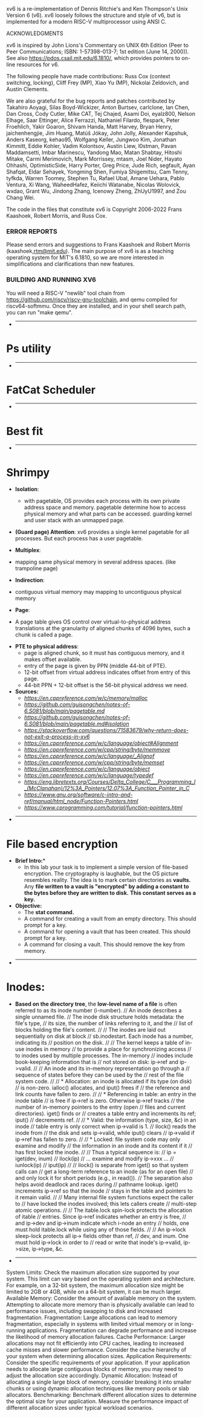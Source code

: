 xv6 is a re-implementation of Dennis Ritchie's and Ken Thompson's Unix
Version 6 (v6).  xv6 loosely follows the structure and style of v6,
but is implemented for a modern RISC-V multiprocessor using ANSI C.

ACKNOWLEDGMENTS

xv6 is inspired by John Lions's Commentary on UNIX 6th Edition (Peer
to Peer Communications; ISBN: 1-57398-013-7; 1st edition (June 14,
2000)).  See also https://pdos.csail.mit.edu/6.1810/, which provides
pointers to on-line resources for v6.

The following people have made contributions: Russ Cox (context switching,
locking), Cliff Frey (MP), Xiao Yu (MP), Nickolai Zeldovich, and Austin
Clements.

We are also grateful for the bug reports and patches contributed by
Takahiro Aoyagi, Silas Boyd-Wickizer, Anton Burtsev, carlclone, Ian
Chen, Dan Cross, Cody Cutler, Mike CAT, Tej Chajed, Asami Doi,
eyalz800, Nelson Elhage, Saar Ettinger, Alice Ferrazzi, Nathaniel
Filardo, flespark, Peter Froehlich, Yakir Goaron, Shivam Handa, Matt
Harvey, Bryan Henry, jaichenhengjie, Jim Huang, Matúš Jókay, John
Jolly, Alexander Kapshuk, Anders Kaseorg, kehao95, Wolfgang Keller,
Jungwoo Kim, Jonathan Kimmitt, Eddie Kohler, Vadim Kolontsov, Austin
Liew, l0stman, Pavan Maddamsetti, Imbar Marinescu, Yandong Mao, Matan
Shabtay, Hitoshi Mitake, Carmi Merimovich, Mark Morrissey, mtasm, Joel
Nider, Hayato Ohhashi, OptimisticSide, Harry Porter, Greg Price, Jude
Rich, segfault, Ayan Shafqat, Eldar Sehayek, Yongming Shen, Fumiya
Shigemitsu, Cam Tenny, tyfkda, Warren Toomey, Stephen Tu, Rafael Ubal,
Amane Uehara, Pablo Ventura, Xi Wang, WaheedHafez, Keiichi Watanabe,
Nicolas Wolovick, wxdao, Grant Wu, Jindong Zhang, Icenowy Zheng,
ZhUyU1997, and Zou Chang Wei.


The code in the files that constitute xv6 is
Copyright 2006-2022 Frans Kaashoek, Robert Morris, and Russ Cox.

### ERROR REPORTS

Please send errors and suggestions to Frans Kaashoek and Robert Morris
(kaashoek,rtm@mit.edu).  The main purpose of xv6 is as a teaching
operating system for MIT's 6.1810, so we are more interested in
simplifications and clarifications than new features.

### BUILDING AND RUNNING XV6

You will need a RISC-V "newlib" tool chain from
https://github.com/riscv/riscv-gnu-toolchain, and qemu compiled for
riscv64-softmmu.  Once they are installed, and in your shell
search path, you can run "make qemu".
* ------------------------------------------------------------------------------------------------------------------------------------------------------

# Ps utility 








* -------------------------------------------------------------------------------------------------------------------------------------------------------



# FatCat Scheduler




* -------------------------------------------------------------------------------------------------------------------------------------------------------


# Best fit


* ------------------------------------------------------------------------------------------------------------------------------------------------------

# Shrimpy 
* **Isolation**:
    - with pagetable, OS provides each process with its own private address space and memory. pagetable determine how to access physical memory and what parts can be accessed. guarding kernel and user stack with an unmapped page. 
* **(Guard page) Attention**: xv6 provides a single kernel pagetable for all processes. But each process has a user pagetable.

* **Multiplex**:
- mapping same physical memory in several address spaces. (like trampoline page)

* **Indirection**:
- contiguous virtual memory may mapping to uncontiguous physical memory


* **Page**:
- A page table gives OS control over virtual-to-physical address translations at the granularity of aligned chunks of 4096 bytes, such a chunk is called a page.
* **PTE to physical address**:
    - page is aligned chunk, so it must has contiguous memory, and it makes offset available.
    - entry of the page is given by PPN (middle 44-bit of PTE).
    - 12-bit offset from virtual address indicates offset from entry of this page.
    - 44-bit PPN + 12-bit offset is the 56-bit physical address we need.
* **Sources:**
    - *https://en.cppreference.com/w/c/memory/malloc*
    - *https://github.com/guisongchen/notes-of-6.S081/blob/main/pagetable.md*
    - *https://github.com/guisongchen/notes-of-6.S081/blob/main/pagetable.md#isolation*
    - *https://stackoverflow.com/questions/71583679/why-return-does-not-exit-a-process-in-xv6*
    - *https://en.cppreference.com/w/c/language/object#Alignment*
    - *https://en.cppreference.com/w/cpp/string/byte/memmove*
    - *https://en.cppreference.com/w/c/language/_Alignof*
    - *https://en.cppreference.com/w/cpp/string/byte/memset*
    - *https://en.cppreference.com/w/c/language/object*
    - *https://en.cppreference.com/w/c/language/typedef*
    - *https://eng.libretexts.org/Courses/Delta_College/C___Programming_I_(McClanahan)/12%3A_Pointers/12.07%3A_Function_Pointer_in_C*
    - *https://www.gnu.org/software/c-intro-and-ref/manual/html_node/Function-Pointers.html*
    - *https://www.cprogramming.com/tutorial/function-pointers.html*
* -------------------------------------------------------------------------------------------------------------------------------------------------------

# File based encryption
* **Brief Intro:***
    - In this lab your task is to implement a simple version of file-based encryption. The cryptography is laughable, but the OS picture resembles reality. The idea is to mark certain directories as **vaults.** Any **file written to a vault is "encrypted" by adding a constant to the bytes before they are written to disk.** **This constant serves as a key.**
* **Objective:**
    - The **stat command.**
    - A command for creating a vault from an empty directory. This should prompt for a key.
    - A command for opening a vault that has been created. This should prompt for a key.
    - A command for closing a vault. This should remove the key from memory.
* -------------------------------------------------------------------------------------------------------------------------------------------------------
# Inodes:
*  **Based on the directory tree**, the **low-level name of a file** is often referred to as its inode number (i-number). 
// An inode describes a single unnamed file.
// The inode disk structure holds metadata: the file's type,
// its size, the number of links referring to it, and the
// list of blocks holding the file's content.
//
// The inodes are laid out sequentially on disk at block
// sb.inodestart. Each inode has a number, indicating its
// position on the disk.
//
// The kernel keeps a table of in-use inodes in memory
// to provide a place for synchronizing access
// to inodes used by multiple processes. The in-memory
// inodes include book-keeping information that is
// not stored on disk: ip->ref and ip->valid.
//
// An inode and its in-memory representation go through a
// sequence of states before they can be used by the
// rest of the file system code.
//
// * Allocation: an inode is allocated if its type (on disk)
//   is non-zero. ialloc() allocates, and iput() frees if
//   the reference and link counts have fallen to zero.
//
// * Referencing in table: an entry in the inode table
//   is free if ip->ref is zero. Otherwise ip->ref tracks
//   the number of in-memory pointers to the entry (open
//   files and current directories). iget() finds or
//   creates a table entry and increments its ref; iput()
//   decrements ref.
//
// * Valid: the information (type, size, &c) in an inode
//   table entry is only correct when ip->valid is 1.
//   ilock() reads the inode from
//   the disk and sets ip->valid, while iput() clears
//   ip->valid if ip->ref has fallen to zero.
//
// * Locked: file system code may only examine and modify
//   the information in an inode and its content if it
//   has first locked the inode.
//
// Thus a typical sequence is:
//   ip = iget(dev, inum)
//   ilock(ip)
//   ... examine and modify ip->xxx ...
//   iunlock(ip)
//   iput(ip)
//
// ilock() is separate from iget() so that system calls can
// get a long-term reference to an inode (as for an open file)
// and only lock it for short periods (e.g., in read()).
// The separation also helps avoid deadlock and races during
// pathname lookup. iget() increments ip->ref so that the inode
// stays in the table and pointers to it remain valid.
//
// Many internal file system functions expect the caller to
// have locked the inodes involved; this lets callers create
// multi-step atomic operations.
//
// The itable.lock spin-lock protects the allocation of itable
// entries. Since ip->ref indicates whether an entry is free,
// and ip->dev and ip->inum indicate which i-node an entry
// holds, one must hold itable.lock while using any of those fields.
//
// An ip->lock sleep-lock protects all ip-> fields other than ref,
// dev, and inum.  One must hold ip->lock in order to
// read or write that inode's ip->valid, ip->size, ip->type, &c.

* -----------------------------------------------------------------------------------------------------------------------------

System Limits: Check the maximum allocation size supported by your system. This limit can vary based on the operating system and architecture. For example, on a 32-bit system, the maximum allocation size might be limited to 2GB or 4GB, while on a 64-bit system, it can be much larger.
Available Memory: Consider the amount of available memory on the system. Attempting to allocate more memory than is physically available can lead to performance issues, including swapping to disk and increased fragmentation.
Fragmentation: Large allocations can lead to memory fragmentation, especially in systems with limited virtual memory or in long-running applications. Fragmentation can degrade performance and increase the likelihood of memory allocation failures.
Cache Performance: Larger allocations may not fit efficiently into CPU caches, leading to increased cache misses and slower performance. Consider the cache hierarchy of your system when determining allocation sizes.
Application Requirements: Consider the specific requirements of your application. If your application needs to allocate large contiguous blocks of memory, you may need to adjust the allocation size accordingly.
Dynamic Allocation: Instead of allocating a single large block of memory, consider breaking it into smaller chunks or using dynamic allocation techniques like memory pools or slab allocators.
Benchmarking: Benchmark different allocation sizes to determine the optimal size for your application. Measure the performance impact of different allocation sizes under typical workload scenarios.


